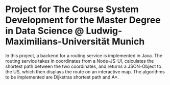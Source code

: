 <h1>Project for The Course System Development for the Master Degree in Data Science @ Ludwig-Maximilians-Universität Munich</h1>
<pr>In this project, a backend for a routing service is implemented in Java. The routing service takes in coordinates from a Node-JS-UI, calculates the shortest path between the two coordinates, and returns a JSON-Object to the US, which then displays the route on an interactive map. The algorithms to be implemented are Dijkstras shortest path and A*.</pr>

